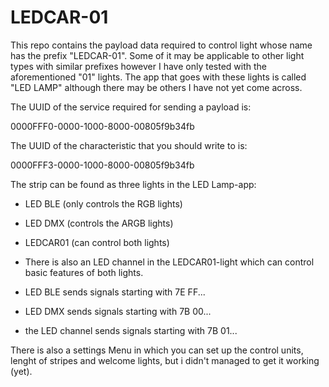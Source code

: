 # LEDCAR-01
This repo contains the payload data required to control light whose name has the prefix "LEDCAR-01". Some
of it may be applicable to other light types with similar prefixes however I have only tested with the aforementioned
"01" lights. The app that goes with these lights is called "LED LAMP" although there may be others
I have not yet come across.

The UUID of the service required for sending a payload is:

0000FFF0-0000-1000-8000-00805f9b34fb

The UUID of the characteristic that you should write to is:

0000FFF3-0000-1000-8000-00805f9b34fb

The strip can be found as three lights in the LED Lamp-app:
- LED BLE (only controls the RGB lights)
- LED DMX (controls the ARGB lights)
- LEDCAR01 (can control both lights)

- There is also an LED channel in the LEDCAR01-light which can control basic features of both lights.

- LED BLE sends signals starting with 7E FF...
- LED DMX sends signals starting with 7B 00...
- the LED channel sends signals starting with 7B 01...

There is also a settings Menu in which you can set up the control units, lenght of stripes and welcome lights, but i didn't managed to get it working (yet).
